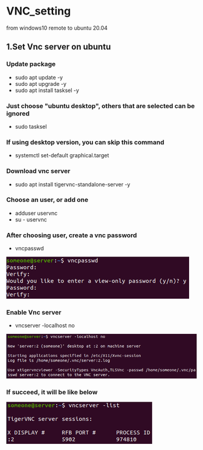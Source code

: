 # VNC_setting
from windows10 remote to ubuntu 20.04

## 1.Set Vnc server on ubuntu

### Update package
* sudo apt update -y
* sudo apt upgrade -y
* sudo apt install tasksel -y

### Just choose "ubuntu desktop", others that are selected can be ignored
* sudo tasksel


### If using desktop version, you can skip this command
* systemctl set-default graphical.target


### Download vnc server
* sudo apt install tigervnc-standalone-server -y

### Choose an user, or add one
* adduser uservnc 
* su - uservnc

### After choosing user, create a vnc password
*  vncpasswd

![image](https://github.com/u11334342/VNC_setting/blob/main/result1.PNG)

### Enable Vnc server
*  vncserver -localhost no

![image](https://github.com/u11334342/VNC_setting/blob/main/result2.PNG)

### If succeed, it will be like below

![image](https://github.com/u11334342/VNC_setting/blob/main/result3.PNG)




